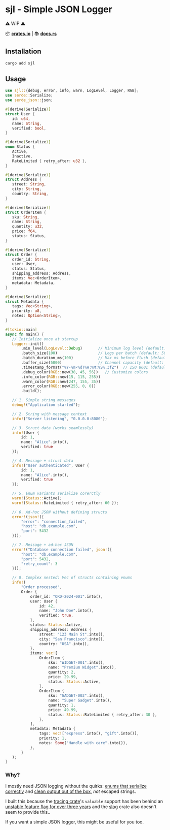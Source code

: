 # sjl - Simple JSON Logger
⚠️ WIP ⚠️

 📦 **[crates.io](https://crates.io/crates/sajl)** | 📚 **[docs.rs](https://docs.rs/sajl)**

 ## Installation

 ```bash
 cargo add sjl
 ```

 ## Usage
 ```rust
use sjl::{debug, error, info, warn, LogLevel, Logger, RGB};
use serde::Serialize;
use serde_json::json;

#[derive(Serialize)]
struct User {
    id: u64,
    name: String,
    verified: bool,
}

#[derive(Serialize)]
enum Status {
    Active,
    Inactive,
    RateLimited { retry_after: u32 },
}

#[derive(Serialize)]
struct Address {
    street: String,
    city: String,
    country: String,
}

#[derive(Serialize)]
struct OrderItem {
    sku: String,
    name: String,
    quantity: u32,
    price: f64,
    status: Status,
}

#[derive(Serialize)]
struct Order {
    order_id: String,
    user: User,
    status: Status,
    shipping_address: Address,
    items: Vec<OrderItem>,
    metadata: Metadata,
}

#[derive(Serialize)]
struct Metadata {
    tags: Vec<String>,
    priority: u8,
    notes: Option<String>,
}

#[tokio::main]
async fn main() {
    // Initialize once at startup
    Logger::init()
        .min_level(LogLevel::Debug)       // Minimum log level (default: Debug)
        .batch_size(100)                  // Logs per batch (default: 50)
        .batch_duration_ms(100)           // Max ms before flush (default: 50)
        .buffer_size(5000)                // Channel capacity (default: 1024)
        .timestamp_format("%Y-%m-%dT%H:%M:%S%.3fZ")  // ISO 8601 (default)
        .debug_color(RGB::new(38, 45, 56))   // Customize colors
        .info_color(RGB::new(15, 115, 255))
        .warn_color(RGB::new(247, 155, 35))
        .error_color(RGB::new(255, 0, 0))
        .build();

    // 1. Simple string messages
    debug!("Application started");

    // 2. String with message context
    info!("Server listening", "0.0.0.0:8080");

    // 3. Struct data (works seamlessly)
    info!(User {
        id: 1,
        name: "Alice".into(),
        verified: true
    });

    // 4. Message + struct data
    info!("User authenticated", User {
        id: 1,
        name: "Alice".into(),
        verified: true
    });

    // 5. Enum variants serialize corerctly
    warn!(Status::Active);
    warn!(Status::RateLimited { retry_after: 60 });

    // 6. Ad-hoc JSON without defining structs
    error!(json!({
        "error": "connection_failed",
        "host": "db.example.com",
        "port": 5432
    }));

    // 7. Message + ad-hoc JSON
    error!("Database connection failed", json!({
        "host": "db.example.com",
        "port": 5432,
        "retry_count": 3
    }));

    // 8. Complex nested: Vec of structs containing enums
    info!(
        "Order processed",
        Order {
            order_id: "ORD-2024-001".into(),
            user: User {
                id: 42,
                name: "John Doe".into(),
                verified: true,
            },
            status: Status::Active,
            shipping_address: Address {
                street: "123 Main St".into(),
                city: "San Francisco".into(),
                country: "USA".into(),
            },
            items: vec![
                OrderItem {
                    sku: "WIDGET-001".into(),
                    name: "Premium Widget".into(),
                    quantity: 2,
                    price: 29.99,
                    status: Status::Active,
                },
                OrderItem {
                    sku: "GADGET-002".into(),
                    name: "Super Gadget".into(),
                    quantity: 1,
                    price: 49.99,
                    status: Status::RateLimited { retry_after: 30 },
                },
            ],
            metadata: Metadata {
                tags: vec!["express".into(), "gift".into()],
                priority: 1,
                notes: Some("Handle with care".into()),
            },
        }
    );
}
```



### Why?
I mostly need JSON logging without the quirks: [enums that serialize correctly](https://github.com/tokio-rs/tracing/issues/3051) and [clean output out of the box](https://josevalerio.com/rust-json-logging), *not* escaped strings.

I built this because the [tracing crate](https://crates.io/crates/tracing)'s `valuable` support has been behind an [unstable feature flag for over three years](https://github.com/tokio-rs/tracing/discussions/1906) and the  [slog](https://crates.io/crates/slog) crate also doesn't seem to provide this..

If you want a simple JSON logger, this might be useful for you too.



